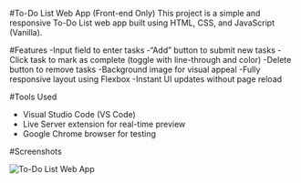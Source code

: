 #To-Do List Web App (Front-end Only)
This project is a simple and responsive To-Do List web app built using HTML, CSS, and JavaScript (Vanilla).

#Features
-Input field to enter tasks
-“Add” button to submit new tasks
-Click task to mark as complete (toggle with line-through and color)
-Delete button to remove tasks
-Background image for visual appeal
-Fully responsive layout using Flexbox
-Instant UI updates without page reload

#Tools Used
- Visual Studio Code (VS Code)  
- Live Server extension for real-time preview  
- Google Chrome browser for testing  

#Screenshots

![To-Do List Web App](TOdo_app/todo_list.png)
